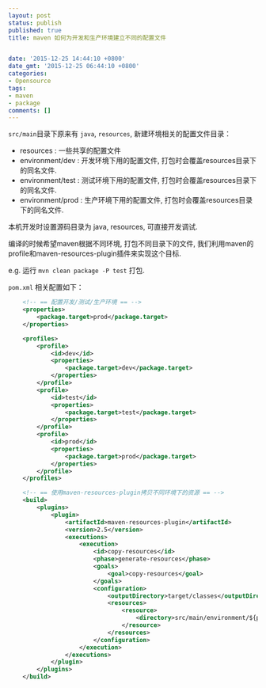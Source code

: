 ```yaml
---
layout: post
status: publish
published: true
title: maven 如何为开发和生产环境建立不同的配置文件


date: '2015-12-25 14:44:10 +0800'
date_gmt: '2015-12-25 06:44:10 +0800'
categories:
- Opensource
tags:
- maven
- package
comments: []
---
```

`src/main`目录下原来有 `java`, `resources`, 新建环境相关的配置文件目录：

- resources : 一些共享的配置文件
- environment/dev : 开发环境下用的配置文件, 打包时会覆盖resources目录下的同名文件.
- environment/test : 测试环境下用的配置文件, 打包时会覆盖resources目录下的同名文件.
- environment/prod : 生产环境下用的配置文件, 打包时会覆盖resources目录下的同名文件.

本机开发时设置源码目录为 java, resources, 可直接开发调试.

编译的时候希望maven根据不同环境, 打包不同目录下的文件, 我们利用maven的profile和maven-resources-plugin插件来实现这个目标.

e.g. 运行 `mvn clean package -P test` 打包.


`pom.xml` 相关配置如下：

```xml
	<!-- == 配置开发/测试/生产环境 == -->
    <properties>
		<package.target>prod</package.target>
	</properties>

	<profiles>
		<profile>
			<id>dev</id>
			<properties>
				<package.target>dev</package.target>
			</properties>
		</profile>
		<profile>
			<id>test</id>
			<properties>
				<package.target>test</package.target>
			</properties>
		</profile>
		<profile>
			<id>prod</id>
			<properties>
				<package.target>prod</package.target>
			</properties>
		</profile>
	</profiles>

    <!-- == 使用maven-resources-plugin拷贝不同环境下的资源 == -->
	<build>
		<plugins>
			<plugin>
				<artifactId>maven-resources-plugin</artifactId>
				<version>2.5</version>
				<executions>
					<execution>
						<id>copy-resources</id>
						<phase>generate-resources</phase>
						<goals>
							<goal>copy-resources</goal>
						</goals>
						<configuration>
							<outputDirectory>target/classes</outputDirectory>
							<resources>
								<resource>
									<directory>src/main/environment/${package.target}</directory>
								</resource>
							</resources>
						</configuration>
					</execution>
				</executions>
			</plugin>
		</plugins>
	</build>
```
